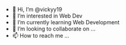 - 👋 Hi, I’m @vickyy19
- 👀 I’m interested in Web Dev
- 🌱 I’m currently learning Web Development
- 💞️ I’m looking to collaborate on ...
- 📫 How to reach me ...

<!---
vickyy19/vickyy19 is a ✨ special ✨ repository because its `README.md` (this file) appears on your GitHub profile.
You can click the Preview link to take a look at your changes.
--->
